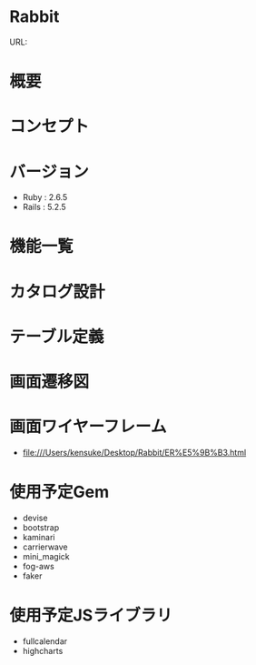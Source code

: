 # Rabbit
URL:

# 概要

# コンセプト

# バージョン
* Ruby : 2.6.5<br>
* Rails : 5.2.5

# 機能一覧

# カタログ設計

# テーブル定義

# 画面遷移図

# 画面ワイヤーフレーム
* [file:///Users/kensuke/Desktop/Rabbit/ER%E5%9B%B3.html](file:///Users/kensuke/Desktop/Rabbit/ER%E5%9B%B3.html)

# 使用予定Gem
* devise
* bootstrap
* kaminari
* carrierwave
* mini_magick
* fog-aws
* faker


# 使用予定JSライブラリ
* fullcalendar
* highcharts

